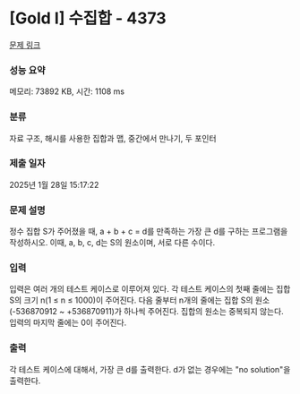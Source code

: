 # [Gold I] 수집합 - 4373 

[문제 링크](https://www.acmicpc.net/problem/4373) 

### 성능 요약

메모리: 73892 KB, 시간: 1108 ms

### 분류

자료 구조, 해시를 사용한 집합과 맵, 중간에서 만나기, 두 포인터

### 제출 일자

2025년 1월 28일 15:17:22

### 문제 설명

<p>정수 집합 S가 주어졌을 때, a + b + c = d를 만족하는 가장 큰 d를 구하는 프로그램을 작성하시오. 이때, a, b, c, d는 S의 원소이며, 서로 다른 수이다.</p>

### 입력 

 <p>입력은 여러 개의 테스트 케이스로 이루어져 있다. 각 테스트 케이스의 첫째 줄에는 집합 S의 크기 n(1 ≤ n ≤ 1000)이 주어진다. 다음 줄부터 n개의 줄에는 집합 S의 원소(-536870912 ~ +536870911)가 하나씩 주어진다. 집합의 원소는 중복되지 않는다. 입력의 마지막 줄에는 0이 주어진다.</p>

### 출력 

 <p>각 테스트 케이스에 대해서, 가장 큰 d를 출력한다. d가 없는 경우에는 "no solution"을 출력한다.</p>

